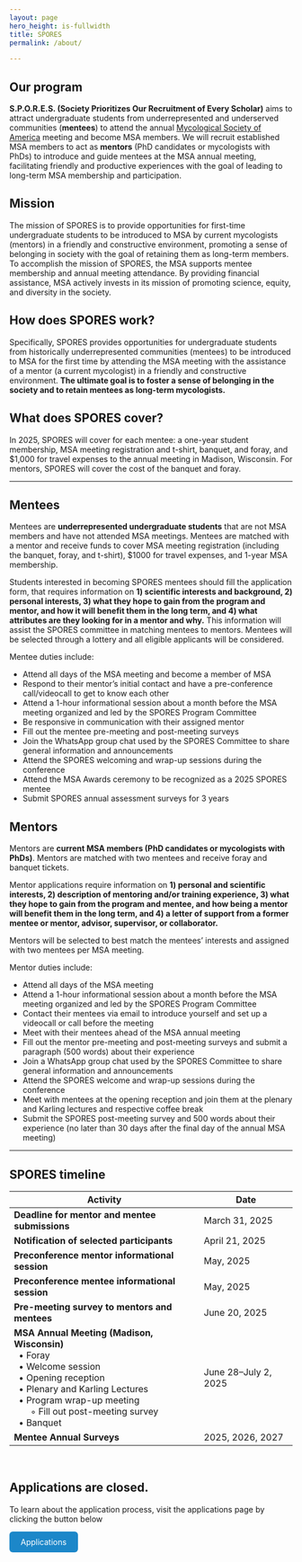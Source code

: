 ```yaml
---
layout: page
hero_height: is-fullwidth
title: SPORES
permalink: /about/

---
```

## Our program

**S.P.O.R.E.S. (Society Prioritizes Our Recruitment of Every Scholar)** aims to attract undergraduate students from underrepresented and underserved communities (**mentees**) to attend the annual [Mycological Society of America](https://msafungi.org/) meeting and become MSA members. We will recruit established MSA members to act as **mentors** (PhD candidates or mycologists with PhDs) to introduce and guide mentees at the MSA annual meeting, facilitating friendly and productive experiences with the goal of leading to long-term MSA membership and participation.  

## Mission  

The mission of SPORES is to provide opportunities for first-time undergraduate students to be introduced to MSA by current mycologists (mentors) in a friendly and constructive environment, promoting a sense of belonging in society with the goal of retaining them as long-term members. To accomplish the mission of SPORES, the MSA supports mentee membership and annual meeting attendance. By providing financial assistance, MSA actively invests in its mission of promoting science, equity, and diversity in the society. 

## How does SPORES work?

Specifically, SPORES provides opportunities for undergraduate students from historically underrepresented communities (mentees) to be introduced to MSA for the first time by attending the MSA meeting with the assistance of a mentor (a current mycologist) in a friendly and constructive environment. **The ultimate goal is to foster a sense of belonging in the society and to retain mentees as long-term mycologists.**
  
## What does SPORES cover?  
  
In 2025, SPORES will cover for each mentee: a one-year student membership, MSA meeting registration and t-shirt, banquet, and foray, and $1,000 for travel expenses to the annual meeting in Madison, Wisconsin. For mentors, SPORES will cover the cost of the banquet and foray. 

---

## Mentees

Mentees are **underrepresented undergraduate students** that are not MSA members and have not attended MSA meetings. Mentees are matched with a mentor and receive funds to cover MSA meeting registration (including the banquet, foray, and t-shirt), $1000 for travel expenses, and 1-year MSA membership.

Students interested in becoming SPORES mentees should fill the application form, that requires information on **1) scientific interests and background, 2) personal interests, 3) what they hope to gain from the program and mentor, and how it will benefit them in the long term, and 4) what attributes are they looking for in a mentor and why.** This information will assist the SPORES committee in matching mentees to mentors. Mentees will be selected through a lottery and all eligible applicants will be considered.
 
Mentee duties include:

- Attend all days of the MSA meeting and become a member of MSA  
- Respond to their mentor’s initial contact and have a pre-conference call/videocall to get to know each other  
- Attend a 1-hour informational session about a month before the MSA meeting organized and led by the SPORES Program Committee  
- Be responsive in communication with their assigned mentor  
- Fill out the mentee pre-meeting and post-meeting surveys  
- Join the WhatsApp group chat used by the SPORES Committee to share general information and announcements  
- Attend the SPORES welcoming and wrap-up sessions during the conference  
- Attend the MSA Awards ceremony to be recognized as a 2025 SPORES mentee  
- Submit SPORES annual assessment surveys for 3 years  
 
## Mentors

Mentors are **current MSA members (PhD candidates or mycologists with PhDs)**. Mentors are matched with two mentees and receive foray and banquet tickets.

Mentor applications require information on **1) personal and scientific interests, 2) description of mentoring and/or training experience, 3) what they hope to gain from the program and mentee, and how being a mentor will benefit them in the long term, and 4) a letter of support from a former mentee or mentor, advisor, supervisor, or collaborator.**  

Mentors will be selected to best match the mentees’ interests and assigned with two mentees per MSA meeting.
 
Mentor duties include:

- Attend all days of the MSA meeting  
- Attend a 1-hour informational session about a month before the MSA meeting organized and led by the SPORES Program Committee  
- Contact their mentees via email to introduce yourself and set up a videocall or call before the meeting  
- Meet with their mentees ahead of the MSA annual meeting  
- Fill out the mentor pre-meeting and post-meeting surveys and submit a paragraph (500 words) about their experience  
- Join a WhatsApp group chat used by the SPORES Committee to share general information and announcements  
- Attend the SPORES welcome and wrap-up sessions during the conference  
- Meet with mentees at the opening reception and join them at the plenary and Karling lectures and respective coffee break  
- Submit the SPORES post-meeting survey and 500 words about their experience (no later than 30 days after the final day of the annual MSA meeting)  

---

## SPORES timeline


| Activity                                          | Date                         |
|---------------------------------------------------|------------------------------|
| **Deadline for mentor and mentee submissions**    | March 31, 2025               |
| **Notification of selected participants**         | April 21, 2025               |
| **Preconference mentor informational session**    | May, 2025                    |
| **Preconference mentee informational session**    | May, 2025                    |
| **Pre-meeting survey to mentors and mentees**     | June 20, 2025                |
| **MSA Annual Meeting (Madison, Wisconsin)**<br> &nbsp;&nbsp;• Foray<br>&nbsp;&nbsp;• Welcome session<br>&nbsp;&nbsp;• Opening reception<br>&nbsp;&nbsp;• Plenary and Karling Lectures<br>&nbsp;&nbsp;• Program wrap-up meeting<br>&nbsp;&nbsp;&nbsp;&nbsp;&nbsp;&nbsp;&nbsp;◦ Fill out post-meeting survey<br>&nbsp;&nbsp;• Banquet    | June 28–July 2, 2025              |
| **Mentee Annual Surveys**                         | 2025, 2026, 2027             |

<br> 

## Applications are closed.
<p> To learn about the application process, visit the applications page by clicking the button below </p>
<style> .button { display: inline-block; padding: 10px 20px;
      text-align: center;
      text-decoration: none;
      color: #ffffff;
      background-color: #1c87c9;
      border-radius: 6px;
      outline: none;
      } 
</style> 
<a href="https://msaspores.github.io/apply" class="button">
Applications
</a>
